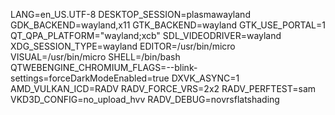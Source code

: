 LANG=en_US.UTF-8
DESKTOP_SESSION=plasmawayland
GDK_BACKEND=wayland,x11
GTK_BACKEND=wayland
GTK_USE_PORTAL=1
QT_QPA_PLATFORM="wayland;xcb"
SDL_VIDEODRIVER=wayland
XDG_SESSION_TYPE=wayland
EDITOR=/usr/bin/micro
VISUAL=/usr/bin/micro
SHELL=/bin/bash
QTWEBENGINE_CHROMIUM_FLAGS=--blink-settings=forceDarkModeEnabled=true
DXVK_ASYNC=1
AMD_VULKAN_ICD=RADV
RADV_FORCE_VRS=2x2
RADV_PERFTEST=sam
VKD3D_CONFIG=no_upload_hvv
RADV_DEBUG=novrsflatshading
